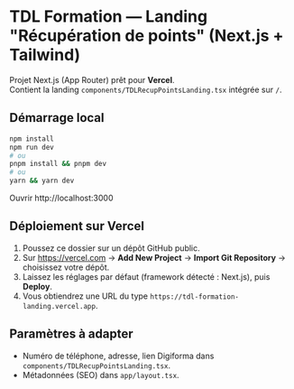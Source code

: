 # TDL Formation — Landing "Récupération de points" (Next.js + Tailwind)

Projet Next.js (App Router) prêt pour **Vercel**.  
Contient la landing `components/TDLRecupPointsLanding.tsx` intégrée sur `/`.

## Démarrage local

```bash
npm install
npm run dev
# ou
pnpm install && pnpm dev
# ou
yarn && yarn dev
```

Ouvrir http://localhost:3000

## Déploiement sur Vercel

1. Poussez ce dossier sur un dépôt GitHub public.
2. Sur https://vercel.com → **Add New Project** → **Import Git Repository** → choisissez votre dépôt.
3. Laissez les réglages par défaut (framework détecté : Next.js), puis **Deploy**.
4. Vous obtiendrez une URL du type `https://tdl-formation-landing.vercel.app`.

## Paramètres à adapter

- Numéro de téléphone, adresse, lien Digiforma dans `components/TDLRecupPointsLanding.tsx`.
- Métadonnées (SEO) dans `app/layout.tsx`.
